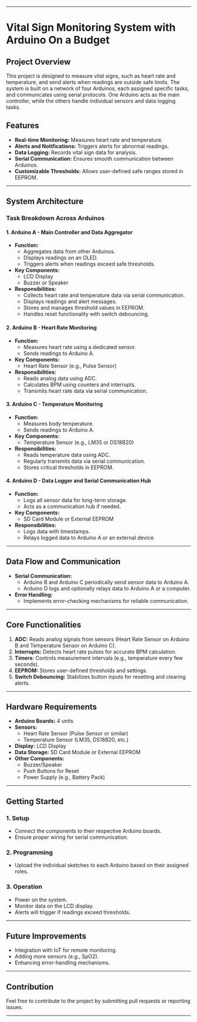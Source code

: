 

---

# Vital Sign Monitoring System with Arduino On a Budget 

## Project Overview  
This project is designed to measure vital signs, such as heart rate and temperature, and send alerts when readings are outside safe limits. The system is built on a network of four Arduinos, each assigned specific tasks, and communicates using serial protocols. One Arduino acts as the main controller, while the others handle individual sensors and data logging tasks.  

## Features  
- **Real-time Monitoring:** Measures heart rate and temperature.  
- **Alerts and Notifications:** Triggers alerts for abnormal readings.  
- **Data Logging:** Records vital sign data for analysis.  
- **Serial Communication:** Ensures smooth communication between Arduinos.  
- **Customizable Thresholds:** Allows user-defined safe ranges stored in EEPROM.  

---

## System Architecture  

### Task Breakdown Across Arduinos  

#### 1. **Arduino A - Main Controller and Data Aggregator**  
- **Function:**  
  - Aggregates data from other Arduinos.  
  - Displays readings on an OLED.  
  - Triggers alerts when readings exceed safe thresholds.  
- **Key Components:**  
  - LCD Display  
  - Buzzer or Speaker  
- **Responsibilities:**  
  - Collects heart rate and temperature data via serial communication.  
  - Displays readings and alert messages.  
  - Stores and manages threshold values in EEPROM.  
  - Handles reset functionality with switch debouncing.  

#### 2. **Arduino B - Heart Rate Monitoring**  
- **Function:**  
  - Measures heart rate using a dedicated sensor.  
  - Sends readings to Arduino A.  
- **Key Components:**  
  - Heart Rate Sensor (e.g., Pulse Sensor)  
- **Responsibilities:**  
  - Reads analog data using ADC.  
  - Calculates BPM using counters and interrupts.  
  - Transmits heart rate data via serial communication.  

#### 3. **Arduino C - Temperature Monitoring**  
- **Function:**  
  - Measures body temperature.  
  - Sends readings to Arduino A.  
- **Key Components:**  
  - Temperature Sensor (e.g., LM35 or DS18B20)  
- **Responsibilities:**  
  - Reads temperature data using ADC.  
  - Regularly transmits data via serial communication.  
  - Stores critical thresholds in EEPROM.  

#### 4. **Arduino D - Data Logger and Serial Communication Hub**  
- **Function:**  
  - Logs all sensor data for long-term storage.  
  - Acts as a communication hub if needed.  
- **Key Components:**  
  - SD Card Module or External EEPROM  
- **Responsibilities:**  
  - Logs data with timestamps.  
  - Relays logged data to Arduino A or an external device.  

---

## Data Flow and Communication  
- **Serial Communication:**  
  - Arduino B and Arduino C periodically send sensor data to Arduino A.  
  - Arduino D logs and optionally relays data to Arduino A or a computer.  
- **Error Handling:**  
  - Implements error-checking mechanisms for reliable communication.  

---

## Core Functionalities  

1. **ADC:** Reads analog signals from sensors (Heart Rate Sensor on Arduino B and Temperature Sensor on Arduino C).  
2. **Interrupts:** Detects heart rate pulses for accurate BPM calculation.  
3. **Timers:** Controls measurement intervals (e.g., temperature every few seconds).  
4. **EEPROM:** Stores user-defined thresholds and settings.  
5. **Switch Debouncing:** Stabilizes button inputs for resetting and clearing alerts.  

---

## Hardware Requirements  
- **Arduino Boards:** 4 units  
- **Sensors:**  
  - Heart Rate Sensor (Pulse Sensor or similar)  
  - Temperature Sensor (LM35, DS18B20, etc.)  
- **Display:** LCD Display  
- **Data Storage:** SD Card Module or External EEPROM  
- **Other Components:**  
  - Buzzer/Speaker  
  - Push Buttons for Reset  
  - Power Supply (e.g., Battery Pack)  

---

## Getting Started  

### 1. **Setup**  
- Connect the components to their respective Arduino boards.  
- Ensure proper wiring for serial communication.  

### 2. **Programming**  
- Upload the individual sketches to each Arduino based on their assigned roles.  

### 3. **Operation**  
- Power on the system.  
- Monitor data on the LCD display.  
- Alerts will trigger if readings exceed thresholds.  

---

## Future Improvements  
- Integration with IoT for remote monitoring.  
- Adding more sensors (e.g., SpO2).  
- Enhancing error-handling mechanisms.  

---

## Contribution  
Feel free to contribute to the project by submitting pull requests or reporting issues.  

--- 

